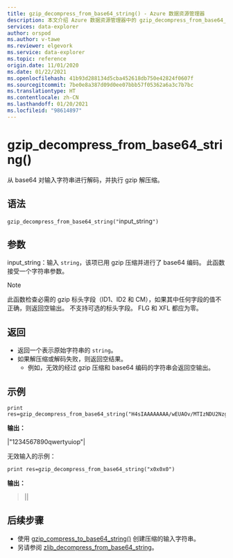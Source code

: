 ```yaml
---
title: gzip_decompress_from_base64_string() - Azure 数据资源管理器
description: 本文介绍 Azure 数据资源管理器中的 gzip_decompress_from_base64_string() 命令。
services: data-explorer
author: orspod
ms.author: v-tawe
ms.reviewer: elgevork
ms.service: data-explorer
ms.topic: reference
origin.date: 11/01/2020
ms.date: 01/22/2021
ms.openlocfilehash: 41b93d288134d5cba452618db750e42824f0607f
ms.sourcegitcommit: 7be0e8a387d09d0ee07bbb57f05362a6a3c7b7bc
ms.translationtype: HT
ms.contentlocale: zh-CN
ms.lasthandoff: 01/20/2021
ms.locfileid: "98614897"
---
```

# <a name="gzip_decompress_from_base64_string"></a>gzip_decompress_from_base64_string()

从 base64 对输入字符串进行解码，并执行 gzip 解压缩。

## <a name="syntax"></a>语法

`gzip_decompress_from_base64_string("`input_string`")`

## <a name="arguments"></a>参数

input_string：输入 `string`，该项已用 gzip 压缩并进行了 base64 编码。 此函数接受一个字符串参数。

> [!NOTE]
> 此函数检查必需的 gzip 标头字段（ID1、ID2 和 CM），如果其中任何字段的值不正确，则返回空输出。
> 不支持可选的标头字段。 FLG 和 XFL 都应为零。


## <a name="returns"></a>返回

* 返回一个表示原始字符串的 `string`。 
* 如果解压缩或解码失败，则返回空结果。 
    * 例如，无效的经过 gzip 压缩和 base64 编码的字符串会返回空输出。

## <a name="examples"></a>示例

```kusto
print res=gzip_decompress_from_base64_string("H4sIAAAAAAAA/wEUAOv/MTIzNDU2Nzg5MHF3ZXJ0eXVpb3A6m7f2FAAAAA==")
```

**输出：**

|"1234567890qwertyuiop"|

无效输入的示例：

```kusto
print res=gzip_decompress_from_base64_string("x0x0x0")
```

**输出：**
>||

## <a name="next-steps"></a>后续步骤

* 使用 [gzip_compress_to_base64_string()](gzip-base64-compress.md) 创建压缩的输入字符串。
* 另请参阅 [zlib_decompress_from_base64_string](zlib-base64-decompress.md)。
